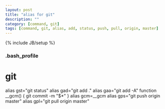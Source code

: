 ```yaml
---
layout: post
title: "alias for git"
description: ""
category: [command, git]
tags: [command, git, alias, add, status, push, pull, origin, master]
---
```

{% include JB/setup %}


### .bash_profile

# git
alias gst="git status"
alias gad="git add ."
alias gaa="git add -A"
function __gcm() {
    git commit -m "$*"
}
alias gcm=__gcm
alias gps="git push origin master"
alias gpl="git pull origin master"